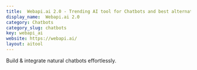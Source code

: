 ```yaml
---
title:  Webapi.ai 2.0 - Trending AI tool for Chatbots and best alternatives
display_name:  Webapi.ai 2.0
category: Chatbots
category_slug: chatbots
key: webapi_ai
website: https://webapi.ai/
layout: aitool
---
```


Build & integrate natural chatbots effortlessly.
